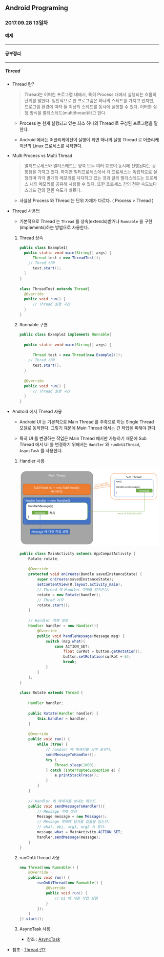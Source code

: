 Android Programing
----------------------------------------------------
### 2017.09.28 13일차

#### 예제
____________________________________________________

#### 공부정리
____________________________________________________

##### __Thread__

- Thread 란?

  > Thread는 어떠한 프로그램 내에서, 특히 Process 내에서 실행되는 흐름의 단위를 말한다. 일반적으로 한 프로그램은 하나의 스레드를 가지고 있지만, 프로그램 환경에 따라 둘 이상의 스레드를 동시에 실행할 수 있다. 이러한 실행 방식을 멀티스레드(multithread)라고 한다.

  - Process 는 현재 실행되고 있는 최소 하나의 Thread 로 구성된 프로그램을 말한다.

  - Android 에서는 어플리케이션이 실행이 되면 하나의 실행 Thread 로 어플리케이션의 Linux 프로세스를 시작한다.



- Multi Process vs Multi Thread

  > 멀티프로세스와 멀티스레드는 양쪽 모두 여러 흐름이 동시에 진행된다는 공통점을 가지고 있다. 하지만 멀티프로세스에서 각 프로세스는 독립적으로 실행되며 각각 별개의 메모리를 차지하고 있는 것과 달리 멀티스레드는 프로세스 내의 메모리를 공유해 사용할 수 있다. 또한 프로세스 간의 전환 속도보다 스레드 간의 전환 속도가 빠르다.

  - 사실상 Process 와 Thread 는 단위 자체가 다르다. ( Process > Thread )

- Thread 사용법

  - 기본적으로 Thread 는 `Thread` 를 상속(extends)받거나 `Runnable` 을 구현(implements)하는 방법으로 사용한다.

  1. Thread 상속

      ```java
      public class Example1{
      	public static void main(String[] args) {
      		Thread test = new ThreadTest();
          // Thrad 시작
      		test.start();
      	}
      }

      class ThreadTest extends Thread{
      	@Override
      	public void run() {
      		// Thread 실행 구간
      	}
      }
      ```

  2. Runnable 구현

      ```java
      public class Example2 implements Runnable{

      	public static void main(String[] args) {

      		Thread test = new Thread(new Example2());
          // Thrad 시작
      		test.start();
      	}

      	@Override
      	public void run() {
      		// Thread 실행 구간
      	}
      }
      ```

- Android 에서 Thread 사용

  - Android UI 는 기본적으로 Main Thread 를 주축으로 하는 Single Thread 모델로 동작한다. 그렇기 떄문에 Main Thread 에서는 긴 작업을 피해야 한다.

  - 특히 UI 를 변경하는 작업은 Main Thread 에서만 가능하기 때문에 Sub Thread 에서 UI 를 변경하기 위해서는 `Handler` 와 `runOnUiThread`, `AsyncTask` 를 사용한다.

  1. Handler 사용

      ![Handler](https://github.com/Hooooong/DAY19_Thread/blob/master/image/handler.PNG)

      ```java
      public class MainActivity extends AppCompatActivity {
          Rotate rotate;

          @Override
          protected void onCreate(Bundle savedInstanceState) {
              super.onCreate(savedInstanceState);
              setContentView(R.layout.activity_main);
              // Thread 에 Handler 객체를 넘겨준다.
              rotate = new Rotate(handler);
              // Thrad 시작
              rotate.start();
          }

          // Handler 객체 생성
          Handler handler = new Handler(){
              @Override
              public void handleMessage(Message msg) {
                  switch (msg.what){
                      case ACTION_SET:
                          float curRot = button.getRotation();
                          button.setRotation(curRot + 6);
                          break;
                  }
              }
          };
      }

      class Rotate extends Thread {

          Handler handler;

          public Rotate(Handler handler) {
              this.handler = handler;
          }

          @Override
          public void run() {
              while (true) {
                  // handler 에 메세지를 담아 보낸다.
                  sendMessageToHandler();
                  try {
                      Thread.sleep(1000);
                  } catch (InterruptedException e) {
                      e.printStackTrace();
                  }
              }
          }

          // Handler 에 메세지를 보내는 메소드
          public void sendMessageToHandler(){
              // Message 객체 생성
              Message message = new Message();
              // Message 객체에 넘겨줄 값들을 담는다.
              // what, obj, arg1, arg2 가 있다.
              message.what = MainActivity.ACTION_SET;
              handler.sendMessage(message);
          }
      }
      ```

  2. runOnUiThread 사용

      ```java
      new Thread(new Runnable() {
          @Override
          public void run() {
              runOnUiThread(new Runnable() {
                  @Override
                  public void run() {
                      // UI 에 대한 작업 실행
                  }
              });
          }
      }).start();
      ```

  3. AsyncTask 사용

      - 참조 : [AsyncTask](https://github.com/Hooooong/DAY25_HTTPConnect#asynctask)

- 참조 : [Thread 란?](https://ko.wikipedia.org/wiki/%EC%8A%A4%EB%A0%88%EB%93%9C)
